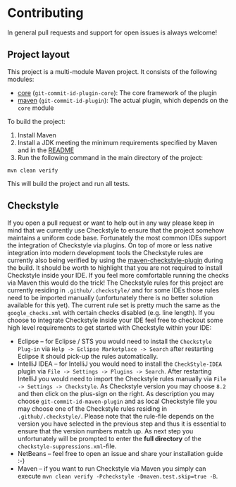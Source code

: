 # Contributing
In general pull requests and support for open issues is always welcome!

## Project layout
This project is a multi-module Maven project. It consists of the following modules:
- [core](core) (`git-commit-id-plugin-core`): The core framework of the plugin
- [maven](maven) (`git-commit-id-plugin`): The actual plugin, which depends on the `core` module

To build the project:
1. Install Maven
2. Install a JDK meeting the minimum requirements specified by Maven and in the [README](README.md)
3. Run the following command in the main directory of the project:
```
mvn clean verify
```
This will build the project and run all tests.

## Checkstyle
If you open a pull request or want to help out in any way please keep in mind that we currently use Checkstyle to ensure that the project somehow maintains a uniform code base. Fortunately the most common IDEs support the integration of Checkstyle via plugins. On top of more or less native integration into modern development tools the Checkstyle rules are currently also being verified by using the [maven-checkstyle-plugin](https://maven.apache.org/plugins/maven-checkstyle-plugin/) during the build. It should be worth to highlight that you are not required to install Checkstyle inside your IDE. If you feel more comfortable running the checks via Maven this would do the trick!
The Checkstyle rules for this project are currently residing in `.github/.checkstyle/` and for some IDEs those rules need to be imported manually (unfortunately there is no better solution available for this yet). The current rule set is pretty much the same as the `google_checks.xml` with certain checks disabled (e.g. line length). If you choose to integrate Checkstyle inside your IDE feel free to checkout some high level requirements to get started with Checkstyle within your IDE:
* Eclipse – for Eclipse / STS you would need to install the `Checkstyle Plug-in` via `Help -> Eclipse Marketplace -> Search` after restarting Eclipse it should pick-up the rules automatically.
* IntelliJ IDEA – for IntelliJ you would need to install the `CheckStyle-IDEA` plugin via `File -> Settings -> Plugins -> Search`. After restarting IntelliJ you would need to import the Checkstyle rules manually via `File -> Settings -> Checkstyle`. As Checkstyle version you may choose `8.2` and then click on the plus-sign on the right. As description you may choose `git-commit-id-maven-plugin` and as local Checkstyle file you may choose one of the Checkstyle rules residing in `.github/.checkstyle/`. Please note that the rule-file depends on the version you have selected in the previous step and thus it is essential to ensure that the version numbers match up. As next step you unfortunately will be prompted to enter the **full directory** of the `checkstyle-suppressions.xml`-file.
* NetBeans – feel free to open an issue and share your installation guide :-)
* Maven – if you want to run Checkstyle via Maven you simply can execute `mvn clean verify -Pcheckstyle -Dmaven.test.skip=true -B`.
